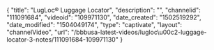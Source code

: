 {
    "title": "LugLoc&reg; Luggage Locator",
    "description": "",
    "channelid": "111091684",
    "videoid": "109971130",
    "date_created": "1502519292",
    "date_modified": "1504049174",
    "type": "captivate",
    "layout": "channelVideo",
    "url": "\/bbbusa-latest-videos\/lugloc\u00c2-luggage-locator-3-notes\/111091684-109971130"
}